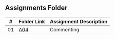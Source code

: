 ##  Assignments Folder

|   #   | Folder Link | Assignment Description |
| :---: | ----------- | ---------------------- |
|   01  |[A04](https://github.com/A-SH4W/2143-OOP-Shaw/tree/main/Assignments/A04)             |    Commenting                    |
